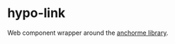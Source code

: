 # hypo-link

Web component wrapper around the [anchorme library](http://alexcorvi.github.io/anchorme.js/).

<!--
```
<custom-element-demo>
<template>
    <hypo-link>
            Mueller filed an indictment just as the President left for G-20.In  July he indicted the Russians 
            who will never come here just before he left for Helsinki.Either could have been done earlier or later. 
            Out of control!Supervision please?
    </hypo-link>
    <style>
        hypo-link{
            display: block;
            width: 480px;
        }
    </style>
    <script type="module" src="https://unpkg.com/hypo-link@0.0.3/hypo-link.js?module"></script>
</template>
</custom-element-demo>
```
-->